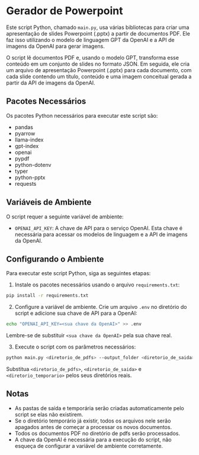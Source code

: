 # Gerador de Powerpoint

Este script Python, chamado `main.py`, usa várias bibliotecas para criar uma apresentação de slides Powerpoint (.pptx) a partir de documentos PDF. Ele faz isso utilizando o modelo de linguagem GPT da OpenAI e a API de imagens da OpenAI para gerar imagens.

O script lê documentos PDF e, usando o modelo GPT, transforma esse conteúdo em um conjunto de slides no formato JSON. Em seguida, ele cria um arquivo de apresentação Powerpoint (.pptx) para cada documento, com cada slide contendo um título, conteúdo e uma imagem conceitual gerada a partir da API de imagens da OpenAI.

## Pacotes Necessários
Os pacotes Python necessários para executar este script são:
- pandas
- pyarrow
- llama-index
- gpt-index
- openai
- pypdf
- python-dotenv
- typer
- python-pptx
- requests

## Variáveis de Ambiente
O script requer a seguinte variável de ambiente:

- `OPENAI_API_KEY`: A chave de API para o serviço OpenAI. Esta chave é necessária para acessar os modelos de linguagem e a API de imagens da OpenAI.

## Configurando o Ambiente
Para executar este script Python, siga as seguintes etapas:

1. Instale os pacotes necessários usando o arquivo `requirements.txt`:

```bash
pip install -r requirements.txt
```

2. Configure a variável de ambiente. Crie um arquivo `.env` no diretório do script e adicione sua chave de API para a OpenAI:

```bash
echo "OPENAI_API_KEY=<sua chave da OpenAI>" >> .env
```

Lembre-se de substituir `<sua chave da OpenAI>` pela sua chave real.

3. Execute o script com os parâmetros necessários:

```bash
python main.py <diretorio_de_pdfs> --output_folder <diretorio_de_saida> --index_folder <diretorio_temporario>
```

Substitua `<diretorio_de_pdfs>`, `<diretorio_de_saida>` e `<diretorio_temporario>` pelos seus diretórios reais.

## Notas

- As pastas de saída e temporária serão criadas automaticamente pelo script se elas não existirem.
- Se o diretório temporário já existir, todos os arquivos nele serão apagados antes de começar a processar os novos documentos.
- Todos os documentos PDF no diretório de pdfs serão processados.
- A chave da OpenAI é necessária para a execução do script, não esqueça de configurar a variável de ambiente corretamente.